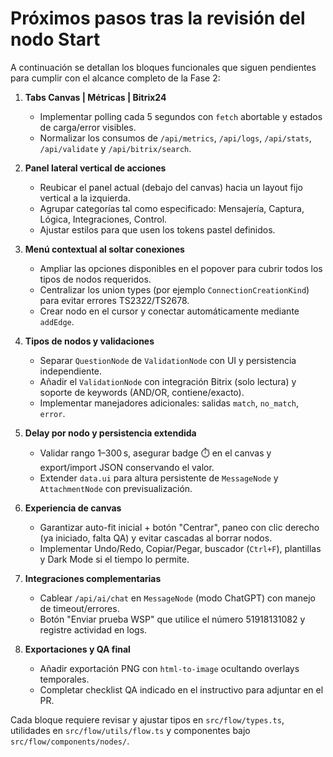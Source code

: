 # Próximos pasos tras la revisión del nodo Start

A continuación se detallan los bloques funcionales que siguen pendientes para cumplir con el alcance completo de la Fase 2:

1. **Tabs Canvas | Métricas | Bitrix24**
   - Implementar polling cada 5 segundos con `fetch` abortable y estados de carga/error visibles.
   - Normalizar los consumos de `/api/metrics`, `/api/logs`, `/api/stats`, `/api/validate` y `/api/bitrix/search`.

2. **Panel lateral vertical de acciones**
   - Reubicar el panel actual (debajo del canvas) hacia un layout fijo vertical a la izquierda.
   - Agrupar categorías tal como especificado: Mensajería, Captura, Lógica, Integraciones, Control.
   - Ajustar estilos para que usen los tokens pastel definidos.

3. **Menú contextual al soltar conexiones**
   - Ampliar las opciones disponibles en el popover para cubrir todos los tipos de nodos requeridos.
   - Centralizar los union types (por ejemplo `ConnectionCreationKind`) para evitar errores TS2322/TS2678.
   - Crear nodo en el cursor y conectar automáticamente mediante `addEdge`.

4. **Tipos de nodos y validaciones**
   - Separar `QuestionNode` de `ValidationNode` con UI y persistencia independiente.
   - Añadir el `ValidationNode` con integración Bitrix (solo lectura) y soporte de keywords (AND/OR, contiene/exacto).
   - Implementar manejadores adicionales: salidas `match`, `no_match`, `error`.

5. **Delay por nodo y persistencia extendida**
   - Validar rango 1–300 s, asegurar badge ⏱️ en el canvas y export/import JSON conservando el valor.
   - Extender `data.ui` para altura persistente de `MessageNode` y `AttachmentNode` con previsualización.

6. **Experiencia de canvas**
   - Garantizar auto-fit inicial + botón "Centrar", paneo con clic derecho (ya iniciado, falta QA) y evitar cascadas al borrar nodos.
   - Implementar Undo/Redo, Copiar/Pegar, buscador (`Ctrl+F`), plantillas y Dark Mode si el tiempo lo permite.

7. **Integraciones complementarias**
   - Cablear `/api/ai/chat` en `MessageNode` (modo ChatGPT) con manejo de timeout/errores.
   - Botón "Enviar prueba WSP" que utilice el número 51918131082 y registre actividad en logs.

8. **Exportaciones y QA final**
   - Añadir exportación PNG con `html-to-image` ocultando overlays temporales.
   - Completar checklist QA indicado en el instructivo para adjuntar en el PR.

Cada bloque requiere revisar y ajustar tipos en `src/flow/types.ts`, utilidades en `src/flow/utils/flow.ts` y componentes bajo `src/flow/components/nodes/`.
